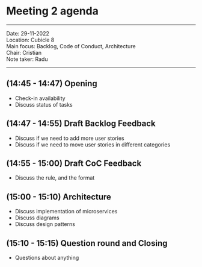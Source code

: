 # Meeting 2 agenda 

---

Date:           29-11-2022\
Location:       Cubicle 8\
Main focus:     Backlog, Code of Conduct, Architecture\
Chair:          Cristian\
Note taker:     Radu

---

## (14:45 - 14:47) Opening
* Check-in availability 
* Discuss status of tasks

## (14:47 - 14:55) Draft Backlog Feedback
* Discuss if we need to add more user stories
* Discuss if we need to move user stories in different categories

## (14:55 - 15:00) Draft CoC Feedback
* Discuss the rule, and the format

## (15:00 - 15:10) Architecture 
* Discuss implementation of microservices
* Discuss diagrams
* Discuss design patterns

## (15:10 - 15:15) Question round and Closing
* Questions about anything

